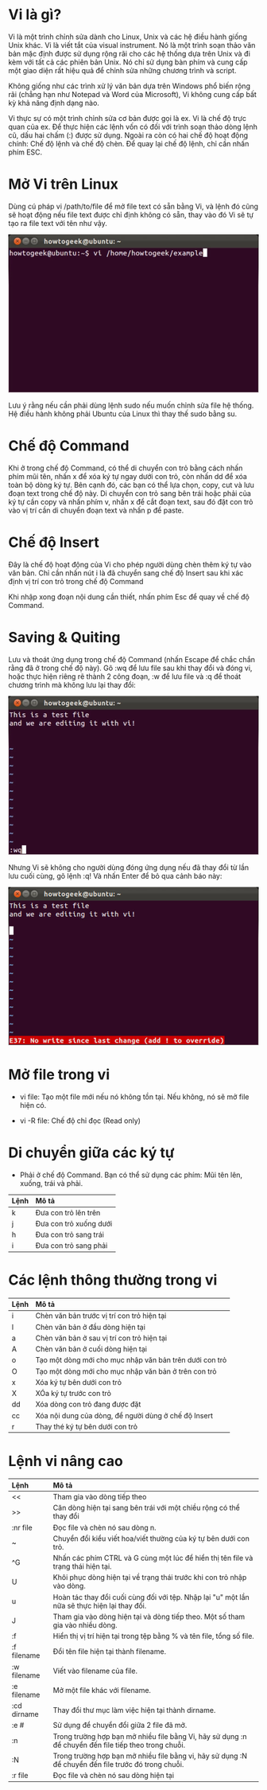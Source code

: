 # Vi là gì?

Vi là một trình chỉnh sửa dành cho Linux, Unix và các hệ điều hành giống Unix khác. Vi là viết tắt của visual instrument. Nó là một trình soạn thảo văn bản mặc định được sử dụng rộng rãi cho các hệ thống dựa trên Unix và đi kèm với tất cả các phiên bản Unix. Nó chỉ sử dụng bàn phím và cung cấp một giao diện rất hiệu quả để chỉnh sửa những chương trình và script.

Không giống như các trình xử lý văn bản dựa trên Windows phổ biến rộng rãi (chẳng hạn như Notepad và Word của Microsoft), Vi không cung cấp bất kỳ khả năng định dạng nào.

Vi thực sự có một trình chỉnh sửa cơ bản được gọi là ex. Vi là chế độ trực quan của ex. Để thực hiện các lệnh vốn có đối với trình soạn thảo dòng lệnh cũ, dấu hai chấm (:) được sử dụng. Ngoài ra còn có hai chế độ hoạt động chính: Chế độ lệnh và chế độ chèn. Để quay lại chế độ lệnh, chỉ cần nhấn phím ESC.

# Mở Vi trên Linux

Dùng cú pháp vi /path/to/file để mở file text có sẵn bằng Vi, và lệnh đó cũng sẽ hoạt động nếu file text được chỉ định không có sẵn, thay vào đó Vi sẽ tự tạo ra file text với tên như vậy.

![vi](image/vi.jpg)

Lưu ý rằng nếu cần phải dùng lệnh sudo nếu muốn chỉnh sửa file hệ thống. Hệ điều hành không phải Ubuntu của Linux thì thay thế sudo bằng su.

# Chế độ Command

Khi ở trong chế độ Command, có thể di chuyển con trỏ bằng cách nhấn phím mũi tên, nhấn x để xóa ký tự ngay dưới con trỏ, còn nhấn dd để xóa toàn bộ dòng ký tự. Bên cạnh đó, các bạn có thể lựa chọn, copy, cut và lưu đoạn text trong chế độ này. Di chuyển con trỏ sang bên trái hoặc phải của ký tự cần copy và nhấn phím v, nhấn x để cắt đoạn text, sau đó đặt con trỏ vào vị trí cần di chuyển đoạn text và nhấn p để paste.

# Chế độ Insert

Đây là chế độ hoạt động của Vi cho phép người dùng chèn thêm ký tự vào văn bản. Chỉ cần nhấn nút i là đã chuyển sang chế độ Insert sau khi xác định vị trí con trỏ trong chế độ Command

Khi nhập xong đoạn nội dung cần thiết, nhấn phím Esc để quay về chế độ Command.

# Saving & Quiting

Lưu và thoát ứng dụng trong chế độ Command (nhấn Escape để chắc chắn rằng đã ở trong chế độ này). Gõ :wq để lưu file sau khi thay đổi và đóng vi, hoặc thực hiện riêng rẽ thành 2 công đoạn, :w để lưu file và :q để thoát chương trình mà không lưu lại thay đổi:

![vi](image/vi2.jpg)

Nhưng Vi sẽ không cho người dùng đóng ứng dụng nếu đã thay đổi từ lần lưu cuối cùng, gõ lệnh :q! Và nhấn Enter để bỏ qua cảnh báo này:

![vi](image/vi3.jpg)

# Mở file trong vi

- vi file: Tạo một file mới nếu nó không tồn tại. Nếu không, nó sẽ mở file hiện có.

- vi -R file: Chế độ chỉ đọc (Read only)

# Di chuyển giữa các ký tự

- Phải ở chế độ Command.
Bạn có thể sử dụng các phím: Mũi tên lên, xuống, trái và phải.

| Lệnh | Mô tả |  
| :----- | :---------- | 
| k      | Đưa con trỏ lên trên           |               
| j     | Đưa con trỏ xuống dưới           |                
| h     | Đưa con trỏ sang trái           |               
| i      | Đưa con trỏ sang phải           |              

# Các lệnh thông thường trong vi

| Lệnh | Mô tả |  
| :----- | :---------- | 
|i|Chèn văn bản trước vị trí con trỏ hiện tại |
|l|Chèn văn bản ở đầu dòng hiện tại|
|a|Chèn văn bản ở sau vị trí con trỏ hiện tại|
A|Chèn văn bản ở cuối dòng hiện tại|
|o|Tạo một dòng mới cho mục nhập văn bản trên dưới con trỏ|
|O|Tạo một dòng mới cho mục nhập văn bản ở trên con trỏ|
|x|Xóa ký tự bên dưới con trỏ|
|X|XÓa ký tự trước con trỏ|
|dd|Xóa dòng con trỏ đang được đặt|
|cc|Xóa nội dung của dòng, để người dùng ở chế độ Insert|
|r|Thay thé ký tự bên dưới con trỏ|

# Lệnh vi nâng cao

| Lệnh | Mô tả |  
| :----- | :---------- | 
|<<|Tham gia vào dòng tiếp theo|
|>>|Căn dòng hiện tại sang bên trái với một chiều rộng có thể thay đổi|
|:nr file|Đọc file và chèn nó sau dòng n.|
|~|Chuyển đổi kiểu viết hoa/viết thường của ký tự bên dưới con trỏ.|
|^G|Nhấn các phím CTRL và G cùng một lúc để hiển thị tên file và trạng thái hiện tại.|
|U|Khôi phục dòng hiện tại về trạng thái trước khi con trỏ nhập vào dòng.|
|u|	Hoàn tác thay đổi cuối cùng đối với tệp. Nhập lại "u" một lần nữa sẽ thực hiện lại thay đổi.|
|J|	Tham gia vào dòng hiện tại và dòng tiếp theo. Một số tham gia vào nhiều dòng.|
|:f|	Hiển thị vị trí hiện tại trong tệp bằng % và tên file, tổng số file.|
|:f filename|Đổi tên file hiện tại thành filename.|
|:w filename|Viết vào filename của file.|
|:e filename|Mở một file khác với filename.|
|:cd dirname|Thay đổi thư mục làm việc hiện tại thành dirname.|
|:e #|​Sử dụng để chuyển đổi giữa 2 file đã mở.|
|:n|	Trong trường hợp bạn mở nhiều file bằng Vi, hãy sử dụng :n để chuyển đến file tiếp theo trong chuỗi.|
|:N|Trong trường hợp bạn mở nhiều file bằng vi, hãy sử dụng :N để chuyển đến file trước đó trong chuỗi.|
|:r file|	​Đọc file và chèn nó sau dòng hiện tại|

